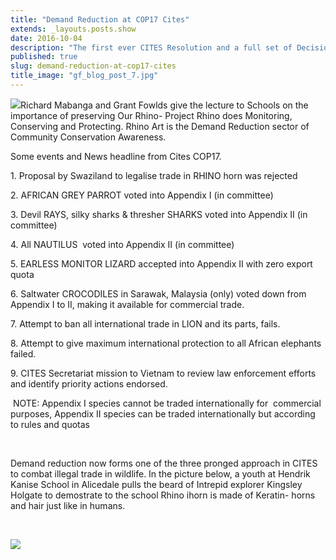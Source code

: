 ```yaml
---
title: "Demand Reduction at COP17 Cites"
extends: _layouts.posts.show
date: 2016-10-04
description: "The first ever CITES Resolution and a full set of Decisions aimed at concrete and targeted actions on demand reduction to tackle Wildlife Trafficking agreed in Committee of CITES CoP17."
published: true
slug: demand-reduction-at-cop17-cites
title_image: "gf_blog_post_7.jpg"
---
```


<p><img src="/assets/media/135/conversions/web.jpg" />Richard Mabanga&nbsp;and Grant Fowlds give the lecture to Schools on the importance of preserving Our Rhino- Project Rhino does Monitoring, Conserving and Protecting. Rhino Art is the Demand Reduction sector of Community Conservation Awareness.</p>
<p>Some events and News headline from Cites COP17.</p>
<p>1. Proposal by Swaziland to legalise trade in RHINO horn was rejected</p>
<p>2. AFRICAN GREY PARROT voted into Appendix I (in committee)&nbsp;</p>
<p>3. Devil RAYS, silky sharks &amp; thresher SHARKS voted into Appendix II (in committee)</p>
<p>4. All NAUTILUS&nbsp; voted into Appendix II (in committee)</p>
<p>5. EARLESS MONITOR LIZARD accepted into Appendix II with zero export quota&nbsp;</p>
<p>6. Saltwater CROCODILES in Sarawak, Malaysia (only) voted down from Appendix I to II, making it available for commercial trade.</p>
<p>7. Attempt to ban all international trade in LION and its parts, fails.</p>
<p>8. Attempt to give maximum international protection to all African elephants failed.</p>
<p>9. CITES Secretariat mission to Vietnam to review law enforcement efforts and identify priority actions endorsed.</p>
<p>&nbsp;NOTE: Appendix I species cannot be traded internationally for&nbsp; commercial purposes, Appendix II species can be traded internationally but according to rules and quotas</p>
<p>&nbsp;</p>
<p>Demand reduction now forms one of the three pronged approach in CITES to combat illegal trade in wildlife. In the picture below, a youth at Hendrik Kanise School in Alicedale pulls the beard of Intrepid explorer Kingsley Holgate to demostrate to the school Rhino ihorn is made of Keratin- horns and hair just like in humans.</p>
<p>&nbsp;</p>
<p><img src="/assets/media/134/conversions/web.jpg" /></p>
